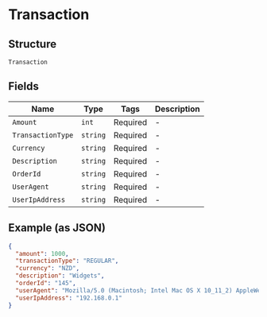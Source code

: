 
# Transaction

## Structure

`Transaction`

## Fields

| Name | Type | Tags | Description |
|  --- | --- | --- | --- |
| `Amount` | `int` | Required | - |
| `TransactionType` | `string` | Required | - |
| `Currency` | `string` | Required | - |
| `Description` | `string` | Required | - |
| `OrderId` | `string` | Required | - |
| `UserAgent` | `string` | Required | - |
| `UserIpAddress` | `string` | Required | - |

## Example (as JSON)

```json
{
  "amount": 1000,
  "transactionType": "REGULAR",
  "currency": "NZD",
  "description": "Widgets",
  "orderId": "145",
  "userAgent": "Mozilla/5.0 (Macintosh; Intel Mac OS X 10_11_2) AppleWebKit/537.36 (KHTML, like Gecko) Chrome/47.0.2526.106 Safari/537.36",
  "userIpAddress": "192.168.0.1"
}
```

